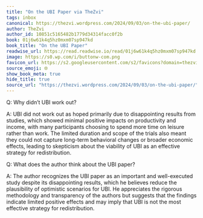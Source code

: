```yaml
---
title: "On the UBI Paper via TheZvi"
tags: inbox
canonical: https://thezvi.wordpress.com/2024/09/03/on-the-ubi-paper/
author: TheZvi
author_id: 10851c5165482b1779d34314facc0f2b
book: 01j6w61k4q5hz0mxm07sp947kd
book_title: "On the UBI Paper"
readwise_url: https://read.readwise.io/read/01j6w61k4q5hz0mxm07sp947kd
image: https://s0.wp.com/i/buttonw-com.png
favicon_url: https://s2.googleusercontent.com/s2/favicons?domain=thezvi.wordpress.com
source_emoji: 🌐
show_book_meta: true
hide_title: true
source_url: "https://thezvi.wordpress.com/2024/09/03/on-the-ubi-paper/"
---
```


Q: Why didn’t UBI work out?  

A: UBI did not work out as hoped primarily due to disappointing results from studies, which showed minimal positive impacts on productivity and income, with many participants choosing to spend more time on leisure rather than work. The limited duration and scope of the trials also meant they could not capture long-term behavioral changes or broader economic effects, leading to skepticism about the viability of UBI as an effective strategy for redistribution.

Q: What does the author think about the UBI paper?  

A: The author recognizes the UBI paper as an important and well-executed study despite its disappointing results, which he believes reduce the plausibility of optimistic scenarios for UBI. He appreciates the rigorous methodology and transparency of the authors but suggests that the findings indicate limited positive effects and may imply that UBI is not the most effective strategy for redistribution.